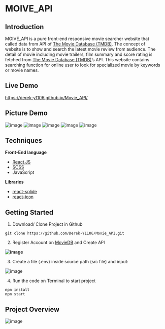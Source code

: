 # MOIVE_API


## Introduction

MOIVE_API is a pure front-end responsive movie searcher website that called data from API of [The Movie Database (TMDB)](https://www.themoviedb.org/). The concept of website is to show and search the latest movie review from audience. The detail of movie including movie trailers, film summary and score rating is fetched from [The Movie Database (TMDB)](https://www.themoviedb.org/)’s API. This website contains searching function for online user to look for specialized movie by keywords or movie names.

## Live Demo
https://derek-y1106.github.io/Movie_API/

## Picture Demo
![image](https://user-images.githubusercontent.com/101183496/182090489-1ab8727c-95c5-4235-a378-d398de8e8f7a.png)
![image](https://user-images.githubusercontent.com/101183496/182090507-591444ba-a30b-4152-b9d6-743d2b4c31b1.png)
![image](https://user-images.githubusercontent.com/101183496/182090522-2872d088-8c95-4550-829f-a0f91fca6718.png)
![image](https://user-images.githubusercontent.com/101183496/182090548-f4b0a63a-42fc-4b11-aa4b-f9a0fef5ff75.png)
![image](https://user-images.githubusercontent.com/101183496/182090562-7e87e52b-61b5-45ad-affd-da9d796271b4.png)

## Techniques

**Front-End language**

- [React JS](https://reactjs.org/)
-	[SCSS](https://sass-lang.com/)
-	JavaScript

**Libraries**
-	[react-splide](https://splidejs.com/integration/react-splide/)
-	[react-icon](https://react-icons.github.io/react-icons/)

## Getting Started
1. Download/ Clone Project in Github
```
git clone https://github.com/Derek-Y1106/Movie_API.git
```

2. Register Account on [MovieDB](https://www.themoviedb.org/) and Create API

**![image](https://user-images.githubusercontent.com/101183496/182090798-26d41e1e-3c72-46b4-942b-ec954317f965.png)**

3. Create a file (.env) inside source path (src file) and input:

![image](https://user-images.githubusercontent.com/101183496/182090813-9ae61cda-69a5-4a38-b5d0-ad17e1f8850c.png)

4. Run the code on Terminal to start project
```
npm install
npm start
```
## Project Overview
![image](https://user-images.githubusercontent.com/101183496/182090926-73196853-483c-4451-971a-7811b5616abe.png)
